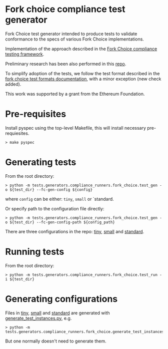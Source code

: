 # Fork choice compliance test generator

Fork Choice test generator intended to produce tests to validate conformance to
the specs of various Fork Choice implementations.

Implementation of the approach described in the
[Fork Choice compliance testing framework](https://hackmd.io/@ericsson49/fork-choice-implementation-vs-spec-testing).

Preliminary research has been also performed in this
[repo](https://github.com/txrx-research/fork_choice_test_generation/tree/main).

To simplify adoption of the tests, we follow the test format described in the
[fork choice test formats documentation](../../../formats/fork_choice/README.md),
with a minor exception (new check added).

This work was supported by a grant from the Ethereum Foundation.

# Pre-requisites

Install pyspec using the top-level Makefile, this will install necessary
pre-requiesites.

```
> make pyspec
```

# Generating tests

From the root directory:

```
> python -m tests.generators.compliance_runners.fork_choice.test_gen -o ${test_dir} --fc-gen-config ${config}
```

where `config` can be either: `tiny`, `small` or \`standard.

Or specify path to the configuration file directly:

```
> python -m tests.generators.compliance_runners.fork_choice.test_gen -o ${test_dir} --fc-gen-config-path ${config_path}
```

There are three configurations in the repo: [tiny](tiny/), [small](small/) and
[standard](standard/).

# Running tests

From the root directory:

```
> python -m tests.generators.compliance_runners.fork_choice.test_run -i ${test_dir}
```

# Generating configurations

Files in [tiny](tiny/), [small](small/) and [standard](standard/) are generated
with [generate_test_instances.py](generate_test_instances.py), e.g.

```
> python -m tests.generators.compliance_runners.fork_choice.generate_test_instances
```

But one normally doesn't need to generate them.
